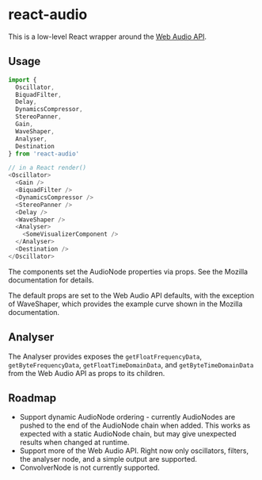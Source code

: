 # react-audio

This is a low-level React wrapper around the [Web Audio API](https://developer.mozilla.org/en-US/docs/Web/API/Web_Audio_API).

## Usage
```javascript
import { 
  Oscillator,
  BiquadFilter,
  Delay,
  DynamicsCompressor,
  StereoPanner,
  Gain,
  WaveShaper,
  Analyser,
  Destination
} from 'react-audio'

// in a React render()
<Oscillator>
  <Gain />
  <BiquadFilter />
  <DynamicsCompressor />
  <StereoPanner />
  <Delay />
  <WaveShaper />
  <Analyser>
    <SomeVisualizerComponent />
  </Analyser>
  <Destination />
</Oscillator>
```
The components set the AudioNode properties via props. See the Mozilla documentation for details.

The default props are set to the Web Audio API defaults, with the exception of WaveShaper, which provides the example curve shown in the Mozilla documentation.

## Analyser
The Analyser provides exposes the ``getFloatFrequencyData``, ``getByteFrequencyData``, ``getFloatTimeDomainData``, and ``getByteTimeDomainData`` from the Web Audio API as props to its children.

## Roadmap

* Support dynamic AudioNode ordering - currently AudioNodes are pushed to the end of the AudioNode chain when added. This works as expected with a static AudioNode chain, but may give unexpected results when changed at runtime.
* Support more of the Web Audio API. Right now only oscillators, filters, the analyser node, and a simple output are supported.
* ConvolverNode is not currently supported.